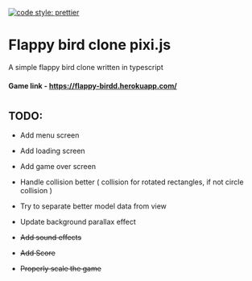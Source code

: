 [![code style: prettier](https://img.shields.io/badge/code_style-prettier-ff69b4.svg?style=flat-square)](https://github.com/prettier/prettier)

# Flappy bird clone pixi.js

A simple flappy bird clone written in typescript

#### Game link - https://flappy-birdd.herokuapp.com/

#

## TODO:

-   Add menu screen

-   Add loading screen

-   Add game over screen

-   Handle collision better ( collision for rotated rectangles, if not circle collision ) 

-   Try to separate better model data from view

-   Update background parallax effect  

-   ~~Add sound effects~~

-   ~~Add Score~~

-   ~~Properly scale the game~~
